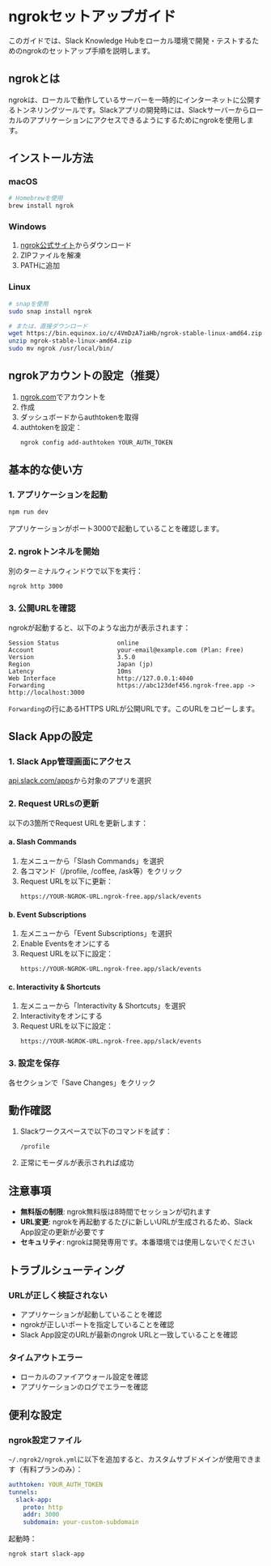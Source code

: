 # ngrokセットアップガイド

このガイドでは、Slack Knowledge Hubをローカル環境で開発・テストするためのngrokのセットアップ手順を説明します。

## ngrokとは

ngrokは、ローカルで動作しているサーバーを一時的にインターネットに公開するトンネリングツールです。Slackアプリの開発時には、Slackサーバーからローカルのアプリケーションにアクセスできるようにするためにngrokを使用します。

## インストール方法

### macOS
```bash
# Homebrewを使用
brew install ngrok
```

### Windows
1. [ngrok公式サイト](https://ngrok.com/download)からダウンロード
2. ZIPファイルを解凍
3. PATHに追加

### Linux
```bash
# snapを使用
sudo snap install ngrok

# または、直接ダウンロード
wget https://bin.equinox.io/c/4VmDzA7iaHb/ngrok-stable-linux-amd64.zip
unzip ngrok-stable-linux-amd64.zip
sudo mv ngrok /usr/local/bin/
```

## ngrokアカウントの設定（推奨）

1. [ngrok.com](https://ngrok.com/)でアカウントを
2. 作成
3. ダッシュボードからauthtokenを取得
4. authtokenを設定：
   ```bash
   ngrok config add-authtoken YOUR_AUTH_TOKEN
   ```

## 基本的な使い方

### 1. アプリケーションを起動
```bash
npm run dev
```
アプリケーションがポート3000で起動していることを確認します。

### 2. ngrokトンネルを開始
別のターミナルウィンドウで以下を実行：
```bash
ngrok http 3000
```

### 3. 公開URLを確認
ngrokが起動すると、以下のような出力が表示されます：
```
Session Status                online
Account                       your-email@example.com (Plan: Free)
Version                       3.5.0
Region                        Japan (jp)
Latency                       10ms
Web Interface                 http://127.0.0.1:4040
Forwarding                    https://abc123def456.ngrok-free.app -> http://localhost:3000
```

`Forwarding`の行にあるHTTPS URLが公開URLです。このURLをコピーします。

## Slack Appの設定

### 1. Slack App管理画面にアクセス
[api.slack.com/apps](https://api.slack.com/apps)から対象のアプリを選択

### 2. Request URLsの更新

以下の3箇所でRequest URLを更新します：

#### a. Slash Commands
1. 左メニューから「Slash Commands」を選択
2. 各コマンド（/profile, /coffee, /ask等）をクリック
3. Request URLを以下に更新：
   ```
   https://YOUR-NGROK-URL.ngrok-free.app/slack/events
   ```

#### b. Event Subscriptions
1. 左メニューから「Event Subscriptions」を選択
2. Enable Eventsをオンにする
3. Request URLを以下に設定：
   ```
   https://YOUR-NGROK-URL.ngrok-free.app/slack/events
   ```

#### c. Interactivity & Shortcuts
1. 左メニューから「Interactivity & Shortcuts」を選択
2. Interactivityをオンにする
3. Request URLを以下に設定：
   ```
   https://YOUR-NGROK-URL.ngrok-free.app/slack/events
   ```

### 3. 設定を保存
各セクションで「Save Changes」をクリック

## 動作確認

1. Slackワークスペースで以下のコマンドを試す：
   ```
   /profile
   ```

2. 正常にモーダルが表示されれば成功

## 注意事項

- **無料版の制限**: ngrok無料版は8時間でセッションが切れます
- **URL変更**: ngrokを再起動するたびに新しいURLが生成されるため、Slack App設定の更新が必要です
- **セキュリティ**: ngrokは開発専用です。本番環境では使用しないでください

## トラブルシューティング

### URLが正しく検証されない
- アプリケーションが起動していることを確認
- ngrokが正しいポートを指定していることを確認
- Slack App設定のURLが最新のngrok URLと一致していることを確認

### タイムアウトエラー
- ローカルのファイアウォール設定を確認
- アプリケーションのログでエラーを確認

## 便利な設定

### ngrok設定ファイル
`~/.ngrok2/ngrok.yml`に以下を追加すると、カスタムサブドメインが使用できます（有料プランのみ）：
```yaml
authtoken: YOUR_AUTH_TOKEN
tunnels:
  slack-app:
    proto: http
    addr: 3000
    subdomain: your-custom-subdomain
```

起動時：
```bash
ngrok start slack-app
```
